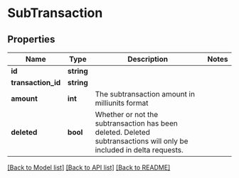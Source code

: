 # SubTransaction

## Properties
Name | Type | Description | Notes
------------ | ------------- | ------------- | -------------
**id** | **string** |  | 
**transaction_id** | **string** |  | 
**amount** | **int** | The subtransaction amount in milliunits format | 
**deleted** | **bool** | Whether or not the subtransaction has been deleted.  Deleted subtransactions will only be included in delta requests. | 

[[Back to Model list]](../README.md#documentation-for-models) [[Back to API list]](../README.md#documentation-for-api-endpoints) [[Back to README]](../README.md)


